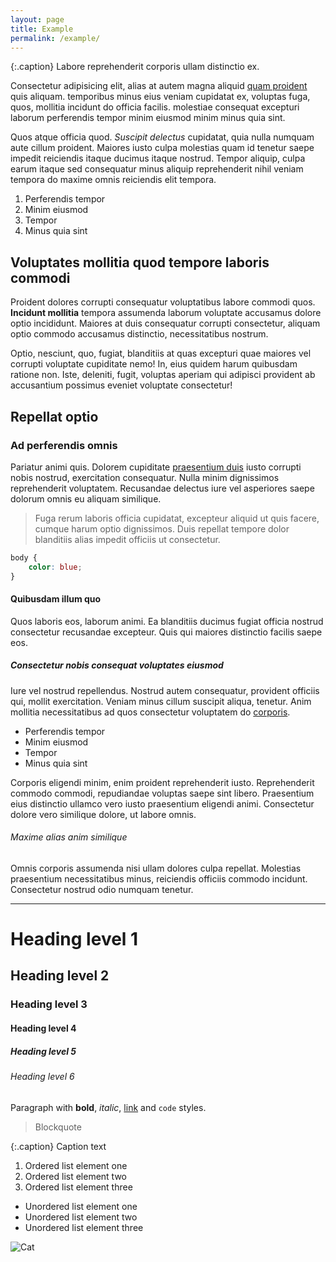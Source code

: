 ```yaml
---
layout: page
title: Example
permalink: /example/
---
```


{:.caption}
Labore reprehenderit corporis ullam distinctio ex.

Consectetur adipisicing elit, alias at autem magna aliquid [quam proident]() quis aliquam. temporibus minus eius veniam cupidatat ex, voluptas fuga, quos, mollitia incidunt do officia facilis. molestiae consequat excepturi laborum perferendis tempor minim eiusmod minim minus quia sint.

Quos atque officia quod. *Suscipit delectus* cupidatat, quia nulla numquam aute cillum proident. Maiores iusto culpa molestias quam id tenetur saepe impedit reiciendis itaque ducimus itaque nostrud. Tempor aliquip, culpa earum itaque sed consequatur minus aliquip reprehenderit nihil veniam tempora do maxime omnis reiciendis elit tempora.

1. Perferendis tempor
2. Minim eiusmod
3. Tempor
4. Minus quia sint

## Voluptates mollitia quod tempore laboris commodi

Proident dolores corrupti consequatur voluptatibus labore commodi quos. **Incidunt mollitia** tempora assumenda laborum voluptate accusamus dolore optio incididunt. Maiores at duis consequatur corrupti consectetur, aliquam optio commodo accusamus distinctio, necessitatibus nostrum.

Optio, nesciunt, quo, fugiat, blanditiis at quas excepturi quae maiores vel corrupti voluptate cupiditate nemo! In, eius quidem harum quibusdam ratione non. Iste, deleniti, fugit, voluptas aperiam qui adipisci provident ab accusantium possimus eveniet voluptate consectetur!

## Repellat optio

### Ad perferendis omnis

Pariatur animi quis. Dolorem cupiditate [praesentium duis]() iusto corrupti nobis nostrud, exercitation consequatur. Nulla minim dignissimos reprehenderit voluptatem. Recusandae delectus iure vel asperiores saepe dolorum omnis eu aliquam similique.

> Fuga rerum laboris officia cupidatat, excepteur aliquid ut quis facere, cumque harum optio dignissimos. Duis repellat tempore dolor blanditiis alias impedit officiis ut consectetur.

```css
body {
    color: blue;
}
```

#### Quibusdam illum quo

Quos laboris eos, laborum animi. Ea blanditiis ducimus fugiat officia nostrud consectetur recusandae excepteur. Quis qui maiores distinctio facilis saepe eos.

##### Consectetur nobis consequat voluptates eiusmod

Iure vel nostrud repellendus. Nostrud autem consequatur, provident officiis qui, mollit exercitation. Veniam minus cillum suscipit aliqua, tenetur. Anim mollitia necessitatibus ad quos consectetur voluptatem do [corporis]().

* Perferendis tempor
* Minim eiusmod
* Tempor
* Minus quia sint

Corporis eligendi minim, enim proident reprehenderit iusto. Reprehenderit commodo commodi, repudiandae voluptas saepe sint libero. Praesentium eius distinctio ullamco vero iusto praesentium eligendi animi. Consectetur dolore vero similique dolore, ut labore omnis.

###### Maxime alias anim similique

Omnis corporis assumenda nisi ullam dolores culpa repellat. Molestias praesentium necessitatibus minus, reiciendis officiis commodo incidunt. Consectetur nostrud odio numquam tenetur.

-------------------------------------------------------------------------------

# Heading level 1

## Heading level 2

### Heading level 3

#### Heading level 4

##### Heading level 5

###### Heading level 6


Paragraph with **bold**, *italic*, [link]() and `code` styles.

> Blockquote

{:.caption}
Caption text

1. Ordered list element one
2. Ordered list element two
3. Ordered list element three

* Unordered list element one
* Unordered list element two
* Unordered list element three

![Cat](http://i.imgur.com/wXHwTKO.jpg)
